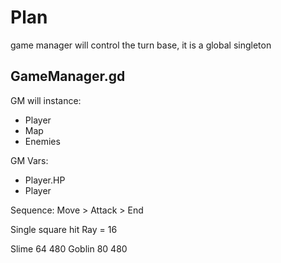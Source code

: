 

# Plan

game manager will control the turn base, it is a global singleton

## GameManager.gd
GM will instance:
- Player
- Map
- Enemies

GM Vars:
- Player.HP
- Player


Sequence:
Move > Attack > End


Single square hit Ray = 16


Slime 64 480
Goblin 80 480
